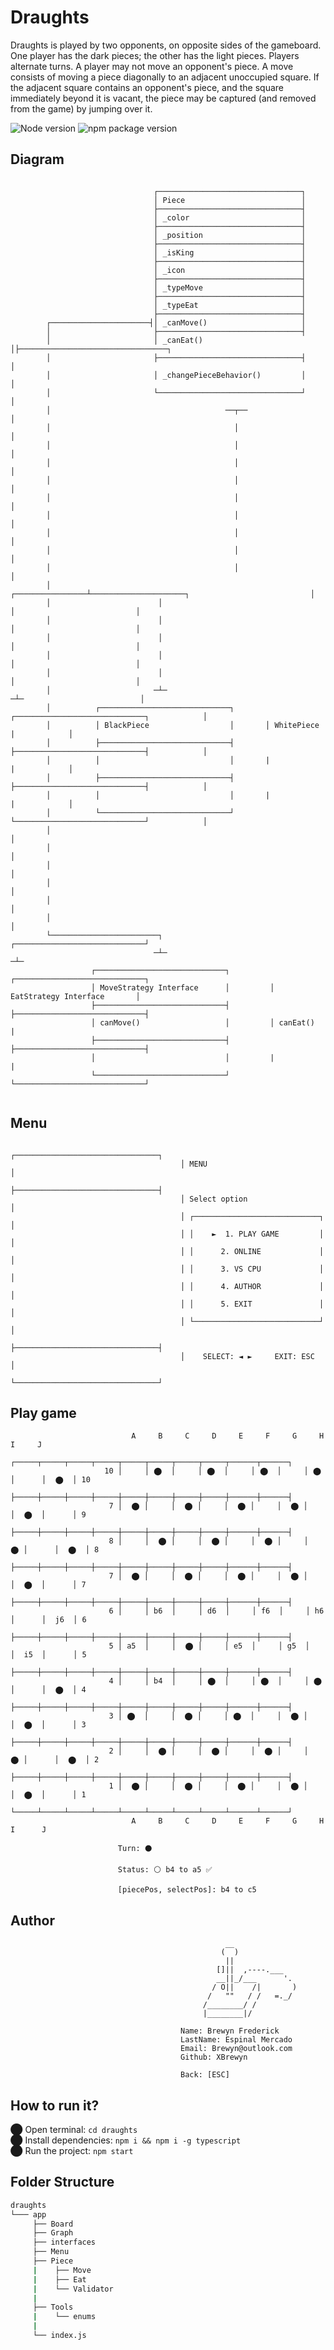 # Draughts

Draughts is played by two opponents, on opposite sides of the gameboard. One player has the dark pieces; the other has the light pieces. 
Players alternate turns. A player may not move an opponent's piece. A move consists of moving a piece diagonally to an adjacent unoccupied square. 
If the adjacent square contains an opponent's piece, and the square immediately beyond it is vacant, the piece may be captured (and removed from the game) by jumping over it.

 ![Node version](https://img.shields.io/badge/Node%20version->=v17.3.1-green)
 ![npm package version](https://img.shields.io/badge/npm%20package->=v8.3.0-green)

## Diagram
```

                                ┌────────────────────────────────┐
                                │ Piece                          │
                                ├────────────────────────────────┤
                                │ _color                         │
                                ├────────────────────────────────┤
                                │ _position                      │
                                ├────────────────────────────────┤
                                │ _isKing                        │
                                ├────────────────────────────────┤
                                │ _icon                          │
                                ├────────────────────────────────┤
                                │ _typeMove                      │
                                ├────────────────────────────────┤
                                │ _typeEat                       │
                                ├────────────────────────────────┤
        ┌──────────────────────┤│ _canMove()                     │
        │                       ├────────────────────────────────┤
        │                       │ _canEat()                      │├─────────────────────────────────┐
        │                       ├────────────────────────────────┤                                  │
        │                       │ _changePieceBehavior()         │                                  │
        │                       └────────────────────────────────┘                                  │
        │                                       ──┬──                                               │
        │                                         │                                                 │
        │                                         │                                                 │
        │                                         │                                                 │
        │                                         │                                                 │
        │                                         │                                                 │
        │                                         │                                                 │
        │                                         │                                                 │
        │                                         │                                                 │
        │                                         │                                                 │
        │                        ┌────────────────┴─────────────────────┐                           │
        │                        │                                      │                           │
        │                        │                                      │                           │
        │                        │                                      │                           │
        │                        │                                      │                           │
        │                        │                                      │                           │
        │                       ─┴─                                    ─┴─                          │
        │          ┌─────────────────────────────┐       ┌─────────────────────────────┐            │
        │          │ BlackPiece                  │       │ WhitePiece                  |            │
        │          ├─────────────────────────────┤       ├─────────────────────────────┤            │
        │          │                             │       |                             |            │
        │          ├─────────────────────────────┤       ├─────────────────────────────┤            │
        │          │                             │       |                             |            │
        │          └─────────────────────────────┘       └─────────────────────────────┘            │
        │                                                                                           │
        │                                                                                           │
        │                                                                                           │
        │                                                                                           │
        │                                                                                           │
        │                                                                                           │
        └────────────────────────┐                                    ┌─────────────────────────────┘
                                ─┴─                                  ─┴─                 
                  ┌─────────────────────────────┐         ┌─────────────────────────────┐
                  │ MoveStrategy Interface      │         │ EatStrategy Interface       │
                  ├─────────────────────────────┤         ├─────────────────────────────┤
                  │ canMove()                   │         │ canEat()                    |
                  ├─────────────────────────────┤         ├─────────────────────────────┤
                  │                             │         |                             |
                  └─────────────────────────────┘         └─────────────────────────────┘ 


```
## Menu

                                          ┌────────────────────────────────┐
                                          │ MENU                           │
                                          ├────────────────────────────────┤
                                          │ Select option                  │
                                          │ ┌────────────────────────────┐ │
                                          │ │    ►  1. PLAY GAME         │ │
                                          │ │      2. ONLINE             │ │
                                          │ │      3. VS CPU             │ │
                                          │ │      4. AUTHOR             │ │
                                          │ │      5. EXIT               │ │           
                                          │ └────────────────────────────┘ │
                                          ├────────────────────────────────┤
                                          │    SELECT: ◄ ►     EXIT: ESC   │
                                          └────────────────────────────────┘


## Play game

                               A     B     C     D     E     F     G     H      I     J
                            ┌─────┬─────┬─────┬─────┬─────┬─────┬─────┬─────┬──────┬──────┐
                         10 │     │ ⬤  │     │ ⬤  │     │ ⬤  │     │ ⬤  │      │  ⬤  │ 10
                            ├─────┼─────┼─────┼─────┼─────┼─────┼─────┼─────┼──────┼──────┤
                          7 │  ⬤ │     │  ⬤ │     │  ⬤ │     │  ⬤ │     │  ⬤  │      │ 9
                            ├─────┼─────┼─────┼─────┼─────┼─────┼─────┼─────┼──────┼──────┤
                          8 │     │  ⬤ │     │  ⬤ │     │  ⬤ │     │  ⬤ │      │  ⬤  │ 8
                            ├─────┼─────┼─────┼─────┼─────┼─────┼─────┼─────┼──────┼──────┤
                          7 │  ⬤ │     │  ⬤ │     │  ⬤ │     │  ⬤ │     │  ⬤  │      │ 7
                            ├─────┼─────┼─────┼─────┼─────┼─────┼─────┼─────┼──────┼──────┤
                          6 │     │ b6  │     │ d6  │     │ f6  │     │ h6  │      │  j6  │ 6 
                            ├─────┼─────┼─────┼─────┼─────┼─────┼─────┼─────┼──────┼──────┤
                          5 │ a5  │     │  ⬤ │     │ e5  │     │ g5  │     │  i5  │      │ 5
                            ├─────┼─────┼─────┼─────┼─────┼─────┼─────┼─────┼──────┼──────┤
                          4 │     │ b4  │     │ ⬤  │     │ ⬤  │     │ ⬤  │      │  ⬤  │ 4
                            ├─────┼─────┼─────┼─────┼─────┼─────┼─────┼─────┼──────┼──────┤
                          3 │ ⬤  │     │  ⬤ │     │ ⬤  │     │  ⬤ │     │  ⬤  │      │ 3
                            ├─────┼─────┼─────┼─────┼─────┼─────┼─────┼─────┼──────┼──────┤
                          2 │     │  ⬤ │     │  ⬤ │     │  ⬤ │     │  ⬤ │      │  ⬤  │ 2
                            ├─────┼─────┼─────┼─────┼─────┼─────┼─────┼─────┼──────┼──────┤
                          1 │  ⬤ │     │  ⬤ │     │  ⬤ │     │  ⬤ │     │  ⬤  │      │ 1
                            └─────┴─────┴─────┴─────┴─────┴─────┴─────┴─────┴──────┴──────┘
                               A     B     C     D     E     F     G     H      I      J

                            Turn: ⚫

                            Status: ⚪ b4 to a5 ✅

                            [piecePos, selectPos]: b4 to c5
                               
 ## Author
                                        
                                                    __ 
                                                   (  )
                                                    ||
                                                  []||  ,----.___
                                                  __||_/___      '.
                                                 / O||    /|       )
                                                /   ""   / /   =._/
                                               /________/ /
                                               |________|/

                                          Name: Brewyn Frederick
                                          LastName: Espinal Mercado
                                          Email: Brewyn@outlook.com
                                          Github: XBrewyn

                                          Back: [ESC]
                                          
                                   
 ## How to run it?
⬤ Open terminal: `cd draughts` <br/>
⬤ Install dependencies: `npm i && npm i -g typescript` <br/>
⬤ Run the project: `npm start`

                                       
## Folder Structure

  ```bash
  draughts
  └─── app
       ├── Board
       ├── Graph
       ├── interfaces
       ├── Menu
       ├── Piece
       |    ├── Move
       |    ├── Eat
       |    └── Validator
       |
       ├── Tools
       |    └── enums
       |
       └── index.js
   ```
